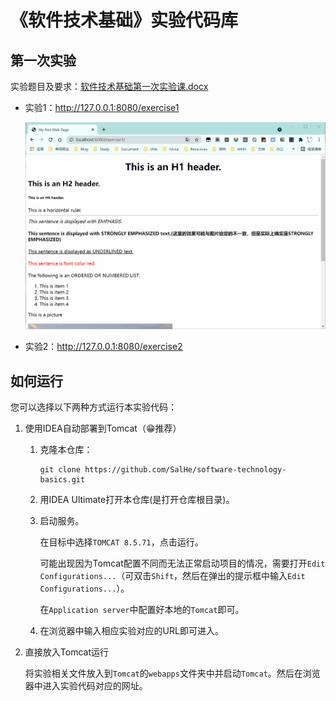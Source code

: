 # 《软件技术基础》实验代码库

## 第一次实验

实验题目及要求：[软件技术基础第一次实验课.docx](./docs/软件技术基础第一次实验课.docx)

- 实验1：http://127.0.0.1:8080/exercise1
  
  ![实验1效果图](./img/exercise.gif)

- 实验2：http://127.0.0.1:8080/exercise2

## 如何运行

您可以选择以下两种方式运行本实验代码：

1. 使用IDEA自动部署到Tomcat（😁推荐）
   
   1. 克隆本仓库：
       ```shell
       git clone https://github.com/SalHe/software-technology-basics.git
       ```
   2. 用IDEA Ultimate打开本仓库(是打开仓库根目录)。
   3. 启动服务。
       
       在目标中选择`TOMCAT 8.5.71`，点击运行。
       
       可能出现因为Tomcat配置不同而无法正常启动项目的情况，需要打开`Edit Configurations...`（可双击`Shift`，然后在弹出的提示框中输入`Edit Configurations...`）。

       在`Application server`中配置好本地的`Tomcat`即可。
   4. 在浏览器中输入相应实验对应的URL即可进入。

2. 直接放入Tomcat运行

    将实验相关文件放入到`Tomcat`的`webapps`文件夹中并启动`Tomcat`。然后在浏览器中进入实验代码对应的网址。